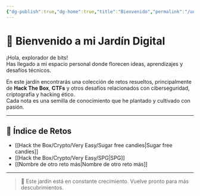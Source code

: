 ```yaml
---
{"dg-publish":true,"dg-home":true,"title":"Bienvenido","permalink":"/untitled/","tags":["gardenEntry"],"dgPassFrontmatter":true}
---
```



# 🌱 Bienvenido a mi Jardín Digital

¡Hola, explorador de bits!  
Has llegado a mi espacio personal donde florecen ideas, aprendizajes y desafíos técnicos.

En este jardín encontrarás una colección de retos resueltos, principalmente de **Hack The Box**, **CTFs** y otros desafíos relacionados con ciberseguridad, criptografía y hacking ético.  
Cada nota es una semilla de conocimiento que he plantado y cultivado con pasión.

---

## 🧠 Índice de Retos

- [[Hack the Box/Crypto/Very Easy/Sugar free candies\|Sugar free candies]]
- [[Hack the Box/Crypto/Very Easy/SPG\|SPG]]
- [[Nombre de otro reto más\|Nombre de otro reto más]]

---

> 🚧 Este jardín está en constante crecimiento. Vuelve pronto para más descubrimientos.
